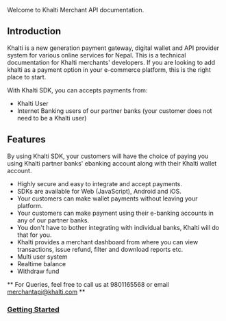 Welcome to Khalti Merchant API documentation.

## Introduction
Khalti is a new generation payment gateway, digital wallet and API provider system
for various online services for Nepal.
This is a technical documentation for Khalti merchants' developers. If you are looking
to add khalti as a payment option in your e-commerce platform, this is the right place to start.

With Khalti SDK, you can accepts payments from:

- Khalti User
- Internet Banking users of our partner banks (your customer does not  need to be a Khalti user)


## Features
By using Khalti SDK, your customers will have the choice of paying you using Khalti partner banks'
ebanking account along with their Khalti wallet account.

* Highly secure and easy to integrate and accept payments.
* SDKs are available for Web (JavaScript), Android and iOS.
* Your customers can make wallet payments without leaving your platform.
* Your customers can make payment using their e-banking accounts in any of our partner banks.
* You don't have to bother integrating with individual banks, Khalti will do that for you.
* Khalti provides a merchant dashboard from where you can view transactions, issue refund,
  filter and download reports etc.
* Multi user system
* Realtime balance
* Withdraw fund


** For Queries, feel free to call us at 9801165568 or email merchantapi@khalti.com **

### [Getting Started](./getting-started.md)
